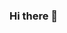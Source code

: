 ### Hi there 👋

<!--
**UmmuKalsumFn/ummukalsumfn** is a ✨ _special_ ✨ repository because its `README.md` (this file) appears on your GitHub profile.

- 🌱 I’m currently learning about data analytics and data science
- 📫 How to reach me: 
LinkedIn : www.linkedin.com/in/ummukalsumfn
Email    : ummukalsum1297@gmail.com
-->
